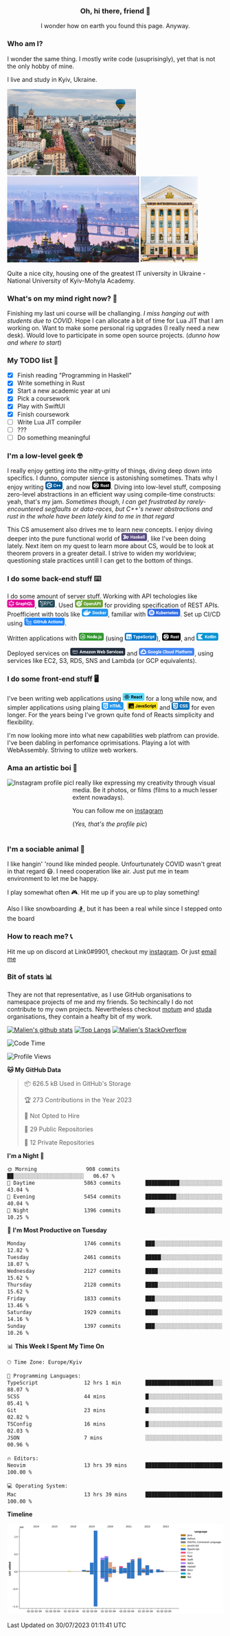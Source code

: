 
<h3 align="center"> Oh, hi there, friend 👋 </h3>
<p align="center">I wonder how on earth you found this page. Anyway.</p>

### Who am I? 
I wonder the same thing. I mostly write code (usuprisingly), yet that is not the only hobby of mine.

I live and study in Kyiv, Ukraine. 

<img alt="Kyiv city" height="200px"
src="https://github.com/Malien/Malien/blob/master/assets/kyiv1.jpg">
<img alt="Kyiv city" height="200px"
src="https://github.com/Malien/Malien/blob/master/assets/kyiv2.png">
<img alt="National University of Kyiv-Mohyla Academy" height="200px"
src="https://github.com/Malien/Malien/blob/master/assets/naukma.jpg">

Quite a nice city, housing one of the greatest IT university in Ukraine - National University of Kyiv-Mohyla Academy.

### What's on my mind right now? 🧠
Finishing my last uni course will be challanging. _I miss hanging out with students due to COVID_.
Hope I can allocate a bit of time for Lua JIT that I am working on.
Want to make some personal rig upgrades (I really need a new desk).
Would love to participate in some open source projects. (_dunno how and where to start_)

### My TODO list 📝
- [X] Finish reading "Programming in Haskell"
- [X] Write something in Rust
- [X] Start a new academic year at uni
- [X] Pick a coursework
- [X] Play with SwiftUI
- [X] Finish coursework
- [ ] Write Lua JIT compiler
- [ ] ???
- [ ] Do something meaningful

### I'm a low-level geek 🤓
I really enjoy getting into the nitty-gritty of things, diving deep down into specifics. I dunno, computer sience is astonishing sometimes. Thats why I enjoy writing <img height="18" src="https://github.com/Malien/Malien/blob/master/assets/cpp.svg" />, and now <img height="18" src="https://github.com/Malien/Malien/blob/master/assets/rust.svg" />. Diving into low-level stuff, composing zero-level abstractions in an efficient way using compile-time constructs: yeah, that's my jam. _Sometimes though, I can get frustrated by rarely-encountered segfaults or data-races, but C++'s newer abstractions and rust in the whole have been lately kind to me in that regard_

This CS amusement also drives me to learn new concepts. I enjoy diving deeper into the pure functional world of <img height="18" src="https://github.com/Malien/Malien/blob/master/assets/haskell.svg" />, like I've been doing lately. Next item on my quest to learn more about CS, would be to look at theorem provers in a greater detail. I strive to widen my worldview; questioning stale practices untill I can get to the bottom of things.

### I do some back-end stuff ⌨️
I do some amount of server stuff. Working with API techologies like <img height="18" src="https://github.com/Malien/Malien/blob/master/assets/graphql.svg" />, <img height="18" src="https://github.com/Malien/Malien/blob/master/assets/grpc.png" />. Used <img height="18" src="https://github.com/Malien/Malien/blob/master/assets/openapi.svg" /> for providing specification of REST APIs. Proefficient with tools like <img height="18" src="https://github.com/Malien/Malien/blob/master/assets/docker.svg" />, familiar with <img height="18" src="https://github.com/Malien/Malien/blob/master/assets/kubernetes.svg" />. Set up CI/CD using <img height="18" src="https://github.com/Malien/Malien/blob/master/assets/ghactions.svg" />.

Written applications with <img height="18" src="https://github.com/Malien/Malien/blob/master/assets/nodejs.svg" /> (using <img height="18" src="https://github.com/Malien/Malien/blob/master/assets/typescript.svg" />), <img height="18" src="https://github.com/Malien/Malien/blob/master/assets/rust.svg" />, and <img height="18" src="https://github.com/Malien/Malien/blob/master/assets/kotlin.svg" />

<!-- Have been working with <img height="18" src="https://github.com/Malien/Malien/blob/master/assets/postgresql.svg" /> and <img height="18" src="https://github.com/Malien/Malien/blob/master/assets/mongodb.svg" /> on multiple occasions. -->

Deployed services on <img height="18" src="https://github.com/Malien/Malien/blob/master/assets/aws.svg" /> and <img height="18" src="https://github.com/Malien/Malien/blob/master/assets/gcp.svg" />, using services like EC2, S3, RDS, SNS and Lambda (or GCP equivalents).

### I do some front-end stuff 🖥
I've been writing web applications using <img height="18" src="https://github.com/Malien/Malien/blob/master/assets/react.svg" /> for a long while now, and simpler applications using plaing <img height="18" src="https://github.com/Malien/Malien/blob/master/assets/html.svg" />, <img height="18" src="https://github.com/Malien/Malien/blob/master/assets/javascript.svg" /> and <img height="18" src="https://github.com/Malien/Malien/blob/master/assets/css.svg" /> for even longer. For the years being I've grown quite fond of Reacts simplicity and flexibility.

I'm now looking more into what new capabilities web platfrom can provide. I've been dabling in perfomance oprimisations. Playing a lot with WebAssembly. Striving to utilize web workers.

### Ama an artistic boi 📸
[<img height="150px" align="left" alt="Instagram profile pic" src="https://i.imgur.com/g0kPFkq.png">](https://www.instagram.com/q_link0_p/)

I really like expressing my creativity through visual media. Be it photos, or films (films to a much lesser extent nowadays). 

You can follow me on [instagram](https://www.instagram.com/q_link0_p/)

(_Yes, that's the profile pic_)
<br></br>

### I'm a sociable animal 🐝
I like hangin' 'round like minded people. Unfourtunately COVID wasn't great in that regard 😷. I need cooperation like air. Just put me in team environment to let me be happy.

I play somewhat often 🎮. Hit me up if you are up to play something!

Also I like snowboarding 🏂, but it has been a real while since I stepped onto the board

### How to reach me? 📞
Hit me up on discord at Link0#9901, checkout my [instagram](https://www.instagram.com/q_link0_p/). Or just [email me](mailto:q.link0.p@gmail.com)

### Bit of stats 📊
They are not that representative, as I use GitHub organisations to namespace projects of me and my friends. So techincally I do not contribute to my own projects. Nevertheless checkout [motum](https://github.com/MotumInc) and [studa](https://github.com/studaco) organisations, they contain a heafty bit of my work.

[![Malien's github stats](https://github-readme-stats.vercel.app/api?username=malien&count_private=true&show_icons=true&hide=stars&theme=buefy&bg_color=145,ffffff,f4ddff)](https://github.com/anuraghazra/github-readme-stats)
[![Top Langs](https://github-readme-stats.vercel.app/api/top-langs/?username=malien&hide=JavaScript&layout=compact&bg_color=145,ffffff,87ecd3)](https://github.com/anuraghazra/github-readme-stats)
[![Malien's StackOverflow](https://github-readme-stackoverflow.vercel.app/?userID=9342577&layout=compact)](https://stackoverflow.com/users/9342577/link0)

<!--START_SECTION:waka-->
![Code Time](http://img.shields.io/badge/Code%20Time-2%2C363%20hrs%206%20mins-blue)

![Profile Views](http://img.shields.io/badge/Profile%20Views-0-blue)

**🐱 My GitHub Data** 

> 📦 626.5 kB Used in GitHub's Storage 
 > 
> 🏆 273 Contributions in the Year 2023
 > 
> 🚫 Not Opted to Hire
 > 
> 📜 29 Public Repositories 
 > 
> 🔑 12 Private Repositories 
 > 
**I'm a Night 🦉** 

```text
🌞 Morning                908 commits         ██░░░░░░░░░░░░░░░░░░░░░░░   06.67 % 
🌆 Daytime                5863 commits        ███████████░░░░░░░░░░░░░░   43.04 % 
🌃 Evening                5454 commits        ██████████░░░░░░░░░░░░░░░   40.04 % 
🌙 Night                  1396 commits        ███░░░░░░░░░░░░░░░░░░░░░░   10.25 % 
```
📅 **I'm Most Productive on Tuesday** 

```text
Monday                   1746 commits        ███░░░░░░░░░░░░░░░░░░░░░░   12.82 % 
Tuesday                  2461 commits        █████░░░░░░░░░░░░░░░░░░░░   18.07 % 
Wednesday                2127 commits        ████░░░░░░░░░░░░░░░░░░░░░   15.62 % 
Thursday                 2128 commits        ████░░░░░░░░░░░░░░░░░░░░░   15.62 % 
Friday                   1833 commits        ███░░░░░░░░░░░░░░░░░░░░░░   13.46 % 
Saturday                 1929 commits        ████░░░░░░░░░░░░░░░░░░░░░   14.16 % 
Sunday                   1397 commits        ███░░░░░░░░░░░░░░░░░░░░░░   10.26 % 
```


📊 **This Week I Spent My Time On** 

```text
🕑︎ Time Zone: Europe/Kyiv

💬 Programming Languages: 
TypeScript               12 hrs 1 min        ██████████████████████░░░   88.07 % 
SCSS                     44 mins             █░░░░░░░░░░░░░░░░░░░░░░░░   05.41 % 
Git                      23 mins             █░░░░░░░░░░░░░░░░░░░░░░░░   02.82 % 
TSConfig                 16 mins             █░░░░░░░░░░░░░░░░░░░░░░░░   02.03 % 
JSON                     7 mins              ░░░░░░░░░░░░░░░░░░░░░░░░░   00.96 % 

🔥 Editors: 
Neovim                   13 hrs 39 mins      █████████████████████████   100.00 % 

💻 Operating System: 
Mac                      13 hrs 39 mins      █████████████████████████   100.00 % 
```

**Timeline**

![Lines of Code chart](https://raw.githubusercontent.com/Malien/Malien/master/assets/bar_graph.png)


 Last Updated on 30/07/2023 01:11:41 UTC
<!--END_SECTION:waka-->

<!--
**Malien/Malien** is a ✨ _special_ ✨ repository because its `README.md` (this file) appears on your GitHub profile.

Here are some ideas to get you started:

- 🔭 I’m currently working on ...
- 🌱 I’m currently learning ...
- 👯 I’m looking to collaborate on ...
- 🤔 I’m looking for help with ...
- 💬 Ask me about ...
- 📫 How to reach me: ...
- 😄 Pronouns: ...
- ⚡ Fun fact: ...
-->
